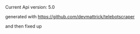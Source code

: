 Current Api version: 5.0

generated with https://github.com/devmattrick/telebotscraper

and then fixed up